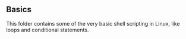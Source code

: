## Basics

This folder contains some of the very basic shell scripting in Linux, like loops and conditional statements.
